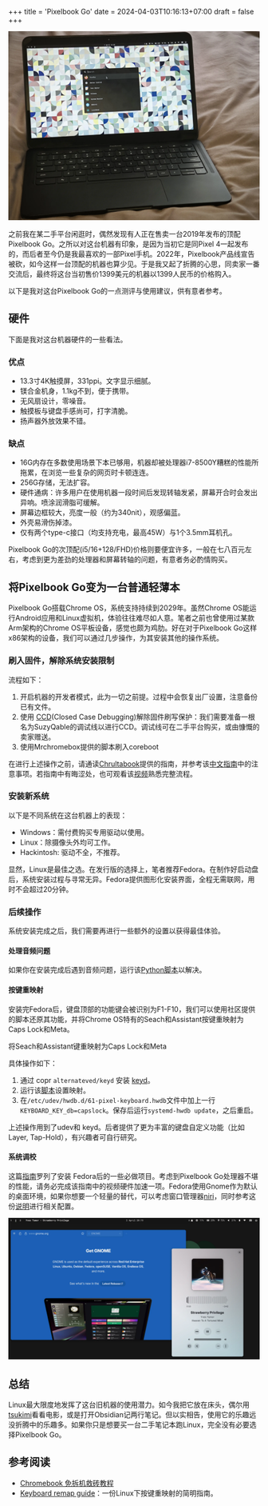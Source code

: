 +++
title = 'Pixelbook Go'
date = 2024-04-03T10:16:13+07:00
draft = false
+++

![Pixelbook Go运行Fedora](machine.jpg)

之前我在某二手平台闲逛时，偶然发现有人正在售卖一台2019年发布的顶配Pixelbook Go。之所以对这台机器有印象，是因为当初它是同Pixel 4一起发布的，而后者至今仍是我最喜欢的一部Pixel手机。2022年，Pixelbook产品线宣告被砍，如今这样一台顶配的机器也算少见。于是我又起了折腾的心思，同卖家一番交流后，最终将这台当初售价1399美元的机器以1399人民币的价格购入。

以下是我对这台Pixelbook Go的一点测评与使用建议，供有意者参考。

## 硬件

下面是我对这台机器硬件的一些看法。

### 优点

*   13.3寸4K触摸屏，331ppi。文字显示细腻。
*   镁合金机身，1.1kg不到，便于携带。
*   无风扇设计，零噪音。
*   触摸板与键盘手感尚可，打字清脆。
*   扬声器外放效果不错。

### 缺点

*   16G内存在多数使用场景下本已够用，机器却被处理器i7-8500Y糟糕的性能所拖累，在浏览一些复杂的网页时卡顿连连。
*   256G存储，无法扩容。
*   硬件通病：许多用户在使用机器一段时间后发现转轴发紧，屏幕开合时会发出异响。喷涂润滑脂可缓解。
*   屏幕边框较大，亮度一般（约为340nit），观感偏蓝。
*   外壳易滑伤掉漆。
*   仅有两个type-c接口（均支持充电，最高45W）与1个3.5mm耳机孔。

Pixelbook Go的次顶配(i5/16+128/FHD)价格则要便宜许多，一般在七八百元左右，考虑到更为差劲的处理器和屏幕转轴的问题，有意者务必酌情购买。

## 将Pixelbook Go变为一台普通轻薄本

Pixelbook Go搭载Chrome OS，系统支持持续到2029年。虽然Chrome OS能运行Android应用和Linux虚拟机，体验往往难尽如人意。笔者之前也曾使用过某款Arm架构的Chrome OS平板设备，感觉也颇为鸡肋。好在对于Pixelbook Go这样x86架构的设备，我们可以通过几步操作，为其安装其他的操作系统。

### 刷入固件，解除系统安装限制

流程如下：

1.  开启机器的开发者模式，此为一切之前提。过程中会恢复出厂设置，注意备份已有文件。
2.  使用 [CCD](https://chromium.googlesource.com/chromiumos/third_party/hdctools/+/HEAD/docs/ccd.md)(Closed Case Debugging)解除固件刷写保护：我们需要准备一根名为SuzyQable的调试线以进行CCD。调试线可在二手平台购买，或由慷慨的卖家赠送。
3.  使用Mrchromebox提供的脚本刷入coreboot

在进行上述操作之前，请通读[Chrultabook](https://docs.chrultrabook.com/)提供的指南，并参考该[中文指南](https://hollywoo.de/posts/chrultra/)中的注意事项。若指南中有晦涩处，也可观看该[视频](https://www.bilibili.com/video/BV1fD421W7c1)熟悉完整流程。

### 安装新系统

以下是不同系统在这台机器上的表现：

*   Windows：需付费购买专用驱动以使用。
*   Linux：除摄像头外均可工作。
*   Hackintosh: 驱动不全，不推荐。

显然，Linux是最佳之选。在发行版的选择上，笔者推荐Fedora。在制作好启动盘后，系统安装过程与寻常无异。Fedora提供图形化安装界面，全程无需联网，用时不会超过20分钟。

### 后续操作

系统安装完成之后，我们需要再进行一些额外的设置以获得最佳体验。

#### 处理音频问题

如果你在安装完成后遇到音频问题，运行该[Python脚本](https://github.com/WeirdTreeThing/chromebook-linux-audio)以解决。

#### 按键重映射

安装完Fedora后，键盘顶部的功能键会被识别为F1-F10，我们可以使用社区提供的脚本还原其功能，并将Chrome OS特有的Seach和Assistant按键重映射为Caps Lock和Meta。  

将Seach和Assistant键重映射为Caps Lock和Meta

  
具体操作如下：

1.  通过 copr `alternateved/keyd` 安装 [keyd](https://github.com/rvaiya/keyd)。
2.  运行该[脚本](https://github.com/WeirdTreeThing/cros-keyboard-map)设置映射。
3.  在`/etc/udev/hwdb.d/61-pixel-keyboard.hwdb`文件中加上一行 `KEYBOARD_KEY_db=capslock`。保存后运行`systemd-hwdb update`，之后重启。

上述操作用到了udev和 keyd。后者提供了更为丰富的键盘自定义功能（比如Layer, Tap-Hold），有兴趣者可自行研究。

#### 系统调校

这篇[指南](https://github.com/devangshekhawat/Fedora-41-Post-Install-Guide)罗列了安装 Fedora后的一些必做项目。考虑到Pixelbook Go处理器不堪的性能，请务必完成该指南中的视频硬件加速一项。Fedora使用Gnome作为默认的桌面环境，如果你想要一个轻量的替代，可以考虑窗口管理器[niri](https://github.com/YaLTeR/niri)，同时参考这份[说明](https://github.com/YaLTeR/niri/discussions/325#discussioncomment-11498174)进行相关配置。

![在niri下运行Firefox和Amberol](screenshot.png)

## 总结

Linux最大限度地发挥了这台旧机器的使用潜力。如今我把它放在床头，偶尔用[tsukimi](https://tsukimi.tsuna.moe/)看看电影，或是打开Obsidian记两行笔记。但以实相告，使用它的乐趣远没折腾中的乐趣多。如果你只是想要买一台二手笔记本跑Linux，完全没有必要选择Pixelbook Go。

## 参考阅读

*   [Chromebook 免拆机救砖教程](https://hollywoo.de/posts/unbrick/)
*   [Keyboard remap guide](https://github.com/Alekamerlin/keyaboard-remap-guide)：一份Linux下按键重映射的简明指南。

